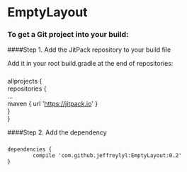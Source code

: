 # EmptyLayout

### To get a Git project into your build:

####Step 1. Add the JitPack repository to your build file

Add it in your root build.gradle at the end of repositories:
###
allprojects {<br/>
		      repositories {<br/>
			              ...<br/>
			              maven { url 'https://jitpack.io' }<br/>
		      }<br/>
	}<br/>
  
  
####Step 2. Add the dependency

###
	dependencies {
	        compile 'com.github.jeffreylyl:EmptyLayout:0.2'
	}
